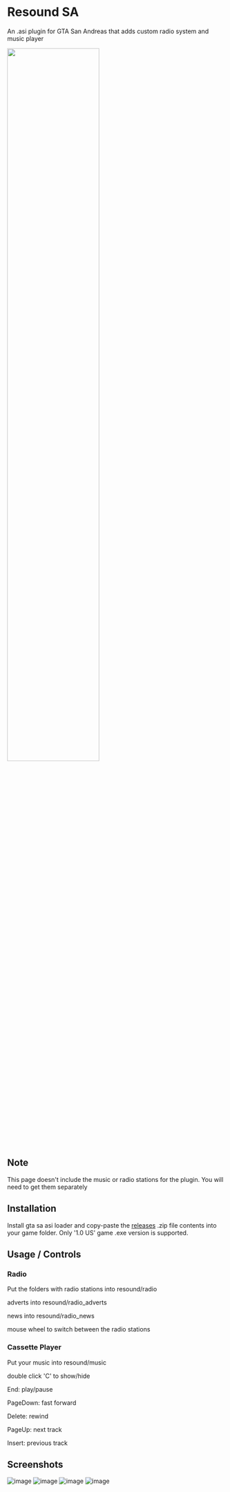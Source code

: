 # Resound SA


An .asi plugin for GTA San Andreas that adds custom radio system and music player

<img src="https://github.com/user-attachments/assets/6d02d101-e651-426b-952f-f4038336d894" width=65% height=65%>

## Note
This page doesn't include the music or radio stations for the plugin. You will need to get them separately

## Installation
Install gta sa asi loader and copy-paste the [releases](https://github.com/true-goniss/resound-SA/releases) .zip file contents into your game folder. Only '1.0 US' game .exe version is supported.

## Usage / Controls
### Radio
Put the folders with radio stations into resound/radio

adverts into resound/radio_adverts

news into resound/radio_news

mouse wheel to switch between the radio stations

### Cassette Player
Put your music into resound/music

double click 'C' to show/hide

End: play/pause

PageDown: fast forward

Delete: rewind

PageUp: next track

Insert: previous track



## Screenshots
![image](https://github.com/user-attachments/assets/f8cf2fc4-3bc2-4c8e-a2f0-008d21ae82df)
![image](https://github.com/user-attachments/assets/585c6094-8f0b-43ed-876c-ee5eeefb8132)
![image](https://github.com/user-attachments/assets/6ca5b639-9693-4ad2-990d-40394633d09d)
![image](https://github.com/user-attachments/assets/e4688e30-bf0f-4405-aaa6-37af2dc13f49)

